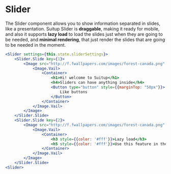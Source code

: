 # Slider

The Slider component allows you to show information separated in slides, like a presentation. Suitup Slider is **draggable**, making it ready for mobile, and also it supports **lazy load** to load the slides just when they are going to be needed, and **minimal rendering**, that just render the slides that are going to be needed in the moment.


```jsx
<Slider settings={this.state.sliderSettings}>
    <Slider.Slide key={1}>
        <Image src="http://f.fwallpapers.com/images/forest-canada.png" type="backdrop" width="100%">
            <Image.Vail>
                <Container>
                    <h1>Hi! welcome to Suitup</h1>
                    <h4>Sliders can have anything inside</h4>
                    <Button type="button" style={{marginTop: "50px"}}>
                        Like buttons
                    </Button>
                </Container>
            </Image.Vail>
        </Image>
    </Slider.Slide>
    <Slider.Slide key={2}>
        <Image src="http://f.fwallpapers.com/images/forest-canada.png" type="backdrop" width="100%">
            <Image.Vail>
                <Container>
                    <h3 style={{color: '#fff'}}>Lazy load</h3>
                    <h5 style={{color: '#fff'}}>Use this feature in the case that you have slides with heavy content, like big images.</h5>
                </Container>
            </Image.Vail>
        </Image>
    </Slider.Slide>
<Slider>
```